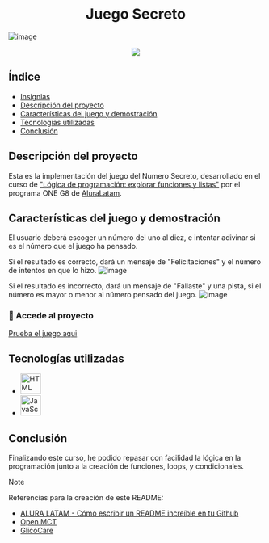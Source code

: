 <h1 align="center"> Juego Secreto </h1>

![image](https://github.com/user-attachments/assets/83a02429-b743-459e-8a06-e5294b14189a)

<p id="insignias" align="center">
   <img src="https://img.shields.io/badge/STATUS-FINALIZADO-green">
</p>

## Índice
* [Insignias](#insignias)
* [Descripción del proyecto](#descripción-del-proyecto)
* [Características del juego y demostración](características-del-juego-y-demostración)
* [Tecnologías utilizadas](#tecnologías-utilizadas)
* [Conclusión](#conclusión)


## Descripción del proyecto
Esta es la implementación del juego del Numero Secreto, desarrollado en el curso de ["Lógica de programación: explorar funciones y listas"](https://app.aluracursos.com/course/logica-programacion-explorar-funciones-listas) por el programa ONE G8 de [AluraLatam](https://www.linkedin.com/school/alura-latam/).


## Características del juego y demostración
El usuario deberá escoger un número del uno al diez, e intentar adivinar si es el número que el juego ha pensado.

Si el resultado es correcto, dará un mensaje de "Felicitaciones" y el número de intentos en que lo hizo.
![image](https://github.com/user-attachments/assets/84a42acd-691a-4be7-995f-cfd3f56a2bd9)

Si el resultado es incorrecto, dará un mensaje de "Fallaste" y una pista, si el número es mayor o menor al número pensado del juego.
![image](https://github.com/user-attachments/assets/a30dbd9d-7b74-4024-baad-f1bf38e9052e)


### 📁 Accede al proyecto
<a href="https://jesshv.github.io/juego-secreto/">Prueba el juego aqui</a>


## Tecnologías utilizadas
-  <img src="https://upload.wikimedia.org/wikipedia/commons/thumb/6/61/HTML5_logo_and_wordmark.svg/2048px-HTML5_logo_and_wordmark.svg.png" alt="HTML" width="40" height="40"/>
- <img src="https://upload.wikimedia.org/wikipedia/commons/b/ba/Javascript_badge.svg" alt="JavaScript" width="40" height="40">


## Conclusión
Finalizando este curso, he podido repasar con facilidad la lógica en la programación junto a la creación de funciones, loops, y condicionales.


> [!NOTE]
> Referencias para la creación de este README:
> - [ALURA LATAM - Cómo escribir un README increíble en tu Github](https://www.aluracursos.com/blog/como-escribir-un-readme-increible-en-tu-github)
> - [Open MCT](https://github.com/nasa/openmct/blob/master/README.md)
> - [GlicoCare](https://github.com/camilafernanda/GlicoCare/blob/main/README.md)

